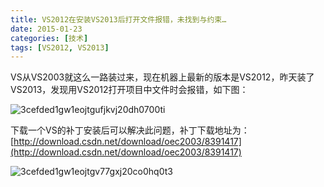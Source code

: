 ```yaml
---
title: VS2012在安装VS2013后打开文件报错，未找到与约束…
date: 2015-01-23
categories: [技术]
tags: [VS2012, VS2013]
---
```


VS从VS2003就这么一路装过来，现在机器上最新的版本是VS2012，昨天装了VS2013，发现用VS2012打开项目中文件时会报错，如下图：

![3cefded1gw1eojtgufjkvj20dh0700ti](https://cdn.jsdelivr.net/gh/oec2003/hblog-images/img/202201290801094.jpg)

下载一个VS的补丁安装后可以解决此问题，补丁下载地址为：[http://download.csdn.net/download/oec2003/8391417](http://download.csdn.net/download/oec2003/8391417)

![3cefded1gw1eojtgv77gxj20co0hq0t3](https://cdn.jsdelivr.net/gh/oec2003/hblog-images/img/202201290801293.jpg)

